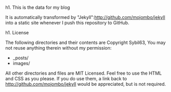 h1. This is the data for my blog

It is automatically transformed by "Jekyll":http://github.com/mojombo/jekyll into a static site whenever I push this repository to GitHub.

h1. License

The following directories and their contents are Copyright Sybil63, You may not reuse anything therein without my permission:

* _posts/
* images/

All other directories and files are MIT Licensed. Feel free to use the HTML and CSS as you please. If you do use them, a link back to http://github.com/mojombo/jekyll would be appreciated, but is not required.
